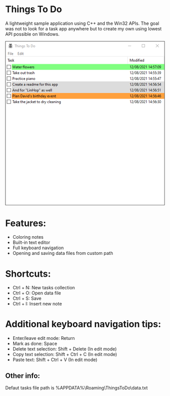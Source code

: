 # Things To Do

A lightweight sample application using C++ and the Win32 APIs.
The goal was not to look for a task app anywhere but to create my own using lowest API possible on Windows.

<p align="center">
  <img height="auto" align="center" src="ThingsToDo/res/ThingsToDo1.png">
</p>

# Features:

* Coloring notes
* Built-in text editor
* Full keyboard navigation
* Opening and saving data files from custom path 

# Shortcuts:

* Ctrl + N: New tasks collection
* Ctrl + O: Open data file
* Ctrl + S: Save
* Ctrl + I: Insert new note

# Additional keyboard navigation tips:

* Enter/leave edit mode: Return
* Mark as done: Space
* Delete text selection: Shift + Delete (In edit mode)
* Copy text selection: Shift + Ctrl + C (In edit mode)
* Paste text: Shift + Ctrl + V (In edit mode)

## Other info:

Defaut tasks file path is %APPDATA%\Roaming\ThingsToDo\data.txt
